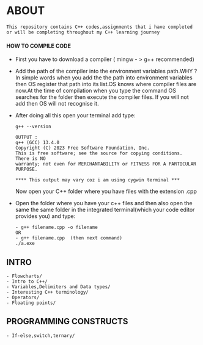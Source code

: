 # ABOUT

```
This repository contains C++ codes,assignments that i have completed or will be completing throughout my C++ learning journey
```

#### HOW TO COMPILE CODE

* First you have to download a compiler ( mingw - > g++ recommended)
* Add the path of the compiler into the environment variables path.WHY ? In simple words when you add the the path into environment variables then OS register that path into its list.OS knows where compiler files are now.At the time of compilation when you type the command OS searches for the folder then execute the compiler files. If you will not add then OS will not recognise it.
* After doing all this open your terminal add type:

  ```
  g++ --version

  OUTPUT : 
  g++ (GCC) 13.4.0
  Copyright (C) 2023 Free Software Foundation, Inc.
  This is free software; see the source for copying conditions.  There is NO
  warranty; not even for MERCHANTABILITY or FITNESS FOR A PARTICULAR PURPOSE.

  **** This output may vary coz i am using cygwin terminal ***
  ```

  Now open your C++ folder where you have files with the extension .cpp
* Open the folder where you have your c++ files and then also open the same the same folder in the integrated terminal(which your code editor provides you) and type:

  ```
  - g++ filename.cpp -o filename 
  OR 
  - g++ filename.cpp  (then next command)
  ./a.exe
  ```

## INTRO

```
- Flowcharts/
- Intro to C++/
- Variables,Delimiters and Data types/
- Interesting C++ terminology/
- Operators/
- Floating points/
```

## PROGRAMMING CONSTRUCTS

```
- If-else,switch,ternary/
```
